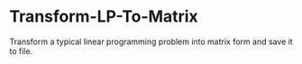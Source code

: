 # Transform-LP-To-Matrix
Transform a typical linear programming problem into matrix form and save it to file.
